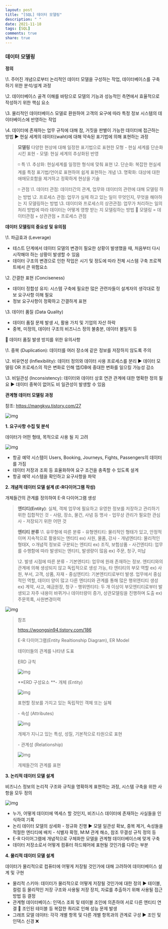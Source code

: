 ```yaml
---
layout: post
title: "[SQL] 데이터 모델링"
description: " "
date: 2021-11-18
tags: [SQL]
comments: true
share: true
---
```


### **데이터 모델링**

**정의**

\1. 주어진 개념으로부터 논리적인 데이터 모델을 구성하는 작업, 데이터베이스를 구축하기 위한 분석/설계 과정

\2. 데이터베이스 골격 이해를 바탕으로 모델의 기능과 성능적인 측면에서 효율적으로 작성하기 위한 핵심 요소

\3. 물리적인 데이터베이스 모델로 환원하여 고객의 요구에 따라 특정 정보 시스템의 데이터베이스에 반영하는 작업

\4. 데이터에 존재하는 업무 규칙에 대해 참, 거짓을 판별이 가능한 데이터에 접근하는 방법
▶ 현실 세계의 데이터(waht)에 대해 약속된 표기법에 의해 표현하는 과정

> **모델링**
> 다양한 현상에 대해 일정한 표기법으로 표현한 모형
> \- 현실 세계를 단순화 시킨 표현
> \- 모델: 현실 세계의 추상화된 반영
>
> ◽ 특
> \1. 추상화: 현실세계를 일정한 형식에 맞춰 표현
> \2. 단순화: 복잡한 현실세계를 특정 표기법/언어로 표현하여 쉽게 표현하는 개념
> \3. 명확화: 대상에 대한 애매모호함을 제거하고 정확하게 현상을 기술
>
> ◽ 관점
> \1. 데이터 관점: 데이터간의 관계, 업무와 데이터의 관련에 대해 모델링 하는 방법
> \2. 프로세스 관점: 업무가 실제 하고 있는 일이 무엇인지, 무엇을 해야하는 지 모델링하는 방법
> \3. 데이터와 프로세스의 상관관점: 업무가 처리하는 일의 처리 방법에 따라 데이터는 어떻게 영향 받는 지 모델링하는 방법
> 🚩 모델링 = 데이터관점 + 상관관점 + 프로세스 관점

 

**데이터 모델링의 중요성 및 유의점**

\1. 파급효과 (Leverage)

- 테스트 단계에서 데이터 모델의 변경이 필요한 상황이 발생했을 때, 처음부터 다시 시작해야 하는 상황이 발생할 수 있음
- 데이터 구조의 변경으로 인한 작업은 시기 및 정도에 따라 전체 시스템 구축 프로젝트에서 큰 위험요소

\2. 간결한 표현 (Conciseness)

- 데이터 정합성 유지: 시스템 구축에 필요한 많은 관련자들이 설계자의 생각대로 정보 요구사항 이해 필요
- 정보 요구사항이 정확하고 간결하게 표현

\3. 데이터 품질 (Data Quality)

- 데이터 품질 문제 발생 시, 활용 가치 및 기업의 자산 하락
- 중복, 미정의, 데이터 구조의 비즈니스 정의 불충분, 데이터 불일치 등

 

🔴 데이터 품질 발생 방지를 위한 유의사항

\1. 중복 (Duplication): 데이터를 여러 장소에 같은 정보를 저장하지 않도록 주의

\2. 비유연성 (Inflexibility): 데이터 정의와 데이터 사용 프로세스를 분리 ▶ 데이터 모델링 OR 프로세스의 작은 변화로 인해 앱/DB에 중대한 변화를 일으킬 가능성 감소



\3. 비일관성 (Inconsistency): 데이터와 데이터 상호 연관 관계에 대한 명확한 정의 필요
▶ 데이터 중복이 없어도 비 일관성이 발생할 수 있음

 

 

**관계형 데이터 모델링 과정**

참조: https://mangkyu.tistory.com/27



![img](https://blog.kakaocdn.net/dn/b33qNi/btq93nENSUT/rFBcCWdzibqEU0o7O56WZ0/img.png)



**1. 요구사항 수집 및 분석**

데이터가 어떤 형태, 목적으로 사용 될 지 고려



![img](https://blog.kakaocdn.net/dn/bK8fDi/btranbSOBig/YINfKamK59hQoYBmI6yQ0k/img.png)



- 항공 예약 시스템이 Users, Booking, Journeys, Fights, Passengers의 데이터를 가짐
- 데이터 저장과 조회 등 효율화하여 요구 조건을 충족할 수 있도록 설계
- 항공 예약 시스템을 확인하고 요구사항을 파악

 

**2. 개념적 데이터 모델 설계 (E-R다이어그램 작성)**

개체들간의 관계를 정의하여 E-R 다이어그램 생성

> **엔티티(Entity)**: 실체, 객체
> 업무에 필요하고 유영한 정보를 저장하고 관리하기 위한 집합적인 것
> \- 사람, 장소, 물건, 사념 등 명사
> \- 업무상 관리가 필요한 관심사
> \- 저장되기 위한 어떤 것
>
> **엔티티 분류**
> \1. 유무형에 따른 분류
> \- 유형엔티티: 물리적인 형태가 있고, 안정적이며 지속적으로 활용되는 엔티티 ex) 사원, 물품, 강사
> \- 개념엔티티: 물리적인 형태X, ㅇ개념적 정보로 구분되는 엔티티 ex) 조직, 보험상품
> \- 사건엔티티: 업무를 수행함에 따라 발생되는 엔티티, 발생량이 많음 ex) 주문, 청구, 미납
>
> \2. 발생 시점에 따른 분류
> \- 기본엔티티: 업무에 원래 존재하는 정보. 엔티티와의 관계에 의해 생성되지 않고 독립적으로 생성 가능, 타 엔티티의 부모 역할 ex) 사원, 부서, 고객, 상품, 자재
> \- 중심엔티티: 기본엔티티로부터 발생. 업무에서 중심적인 역할, 데이터 양이 많고 다른 엔티티와 관계를 통해 많은 행위엔티티 생성 ex) 계약, 사고, 예금원장, 청구
> \- 행위엔티티: 두 개 이상이 부모엔티티로부터 발생되고 자주 내용이 바뀌거나 데이터량이 증가, 상관모델링을 진행하며 도출 ex) 주문목록, 사원변경이력



![img](https://blog.kakaocdn.net/dn/QMMpe/btral7woAkM/TVpktKHbfI4UYMiPak0tOK/img.png)



 

 

> 참조 
>
> https://woongsin94.tistory.com/186
>
> 
> E-R 다이어그램(Entity Realtionship Diagram), ER Model
>
> 데이터들의 관계를 나타낸 도표
>
> ERD 규칙
>
> ![img](https://blog.kakaocdn.net/dn/dqBczq/btraiFf5uJg/TKN1HujQNkpCU3rDW1WjU1/img.gif)
>
> **ERD 구성요소
> **- 개체 (Entity)
>
> ![img](https://blog.kakaocdn.net/dn/UjCRC/btraoaeA0gs/kIrSKNSbKZKm8DLUcVC1EK/img.png)
>
> 표현할 정보를 가지고 있는 독립적인 객체 또는 실체
>
> \- 속성 (Attributes)
>
> ![img](https://blog.kakaocdn.net/dn/buzEAh/btraiGeZwTf/KjrcU2rPjXxL90k559UPc0/img.png)
>
> 
> 개체가 지니고 있는 특성, 성질, 기본적으로 타원으로 표현
>
> \- 관계성 (Relationship)
>
> ![img](https://blog.kakaocdn.net/dn/conrEV/btranbebP2y/kcDUvBsu1hCeXnRZJYktO1/img.png)
>
> 개체들간의 관계를 표현

 

**3. 논리적 데이터 모델 설계**

비즈니스 정보의 논리적 구조와 규칙을 명확하게 표현하는 과정, 시스템 구축을 위한 사항을 모두 정의



![img](https://blog.kakaocdn.net/dn/bFmqqu/btraoCoCQt2/K7yGCUdv2PLi7HSUYmyA80/img.png)



- 누가, 어떻게 데이터에 엑세스 할 것인지, 비즈니스 데이터에 존재하는 사실들을 인식하여 기록
- 논리 데이터 모델의 상세화
  \- 정규화 진행 ▶️ 모델 일관성 확보, 중복 제거, 속성들을 적절한 엔티티에 배치
  \- 식별자 확정, M:M 관계 해소, 참조 무결성 규칙 정의 등
- E-R 다이어그램에 개념적으로 구체화한 모델을 관계형 데이터베이스에 맞게 구축
- 데이터 저장소로서 어떻게 컴퓨터 하드웨어에 표현될 것인가를 다루는 부분

 

**4. 물리적 데이터 모델 설계**

데이터가 물리적으로 컴퓨터에 어떻게 저장될 것인가에 대해 고려하여 데이터베이스 설계 및 구현

- 물리적 스키마: 데이터가 물리적으로 어떻게 저장될 것인가에 대한 정의
  ▶️ 테이블, 컬럼 등 물리적인 저장 구조와 사용될 저장 장치, 자료를 추출하기 위해 사용될 접근 방법 등 결정
- 관계형 데이터베이스: 인덱스 조회 및 테이블 조인에 의존하여 서로 다른 엔티티 연결
  📌 조인된 테이블 등 복잡한 쿼리로 인해 성능 문제 발생
- 그래프 모델 데이터: 각각 개별 항목 및 다른 개별 항목과의 관계로 구성 ▶️ 조인 및 인덱스 신경 ❌

